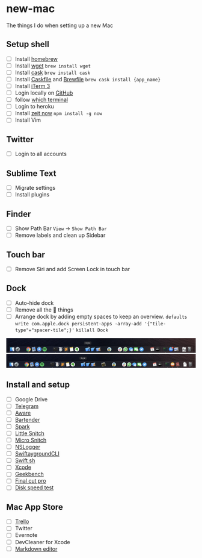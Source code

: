 # new-mac

The things I do when setting up a new Mac


## Setup shell

- [ ] Install [homebrew](https://brew.sh)
- [ ] Install [wget](https://www.gnu.org/software/wget/) `brew install wget`
- [ ] Install [cask](https://github.com/Homebrew/homebrew-cask) `brew install cask`
- [ ] Install [Caskfile](Caskfile) and [Brewfile](Brewfile) `brew cask install {app_name}`
- [ ] Install [iTerm 3](https://www.iterm2.com/version3.html)
- [ ] Login locally on [GitHub](https://help.github.com/en/github/getting-started-with-github/set-up-git)
- [ ] follow [which terminal](https://github.com/iSame7/which-terminal)
- [ ] Login to heroku
- [ ] Install [zeit now](https://zeit.co/) `npm install -g now`
- [ ] Install Vim 

## Twitter

- [ ] Login to all accounts

## Sublime Text

- [ ] Migrate settings
- [ ] Install plugins

## Finder

- [ ] Show Path Bar `View` -> `Show Path Bar`
- [ ] Remove labels and clean up Sidebar

## Touch bar 

- [ ] Remove Siri and add Screen Lock in touch bar

## Dock

- [ ] Auto-hide dock
- [ ] Remove all the  things
- [ ] Arrange dock by adding empty spaces to keep an overview. `defaults write com.apple.dock persistent-apps -array-add '{"tile-type"="spacer-tile";}'` `killall Dock`

<img src="Screenshot.png" width="600">
<img src="ScreenshotNew.png" width="600">

## Install and setup

- [ ] Google Drive
- [ ] [Telegram](https://itunes.apple.com/us/app/telegram/id747648890?mt=12)
- [ ] [Aware](https://itunes.apple.com/us/app/aware/id1082170746?mt=12)
- [ ] [Bartender](https://www.macbartender.com/)
- [ ] [Spark](https://sparkmailapp.com/)
- [ ] [Little Snitch](https://www.obdev.at/products/littlesnitch/index.html)
- [ ] [Micro Snitch](https://www.obdev.at/products/microsnitch/index.html)
- [ ] [NSLogger](https://github.com/fpillet/NSLogger)
- [ ] [SwiftaygroundCLI](https://github.com/SvenTiigi/SwiftPlaygroundsCLI)
- [ ] [Swift sh](https://github.com/mxcl/swift-sh)
- [ ] [Xcode](https://developer.apple.com/download/more/?q=xcode)
- [ ] [Geekbench](https://www.geekbench.com/download/)
- [ ] [Final cut pro](https://www.apple.com/nl/final-cut-pro/)
- [ ] [Disk speed test](https://apps.apple.com/us/app/blackmagic-disk-speed-test/id425264550?mt=12)

## Mac App Store

- [ ] [Trello](https://itunes.apple.com/us/app/trello/id1278508951?mt=12)
- [ ] Twitter
- [ ] Evernote
- [ ] DevCleaner for Xcode
- [ ] [Markdown editor](https://twitter.com/twannl/status/1226137323861168128?s=21)
